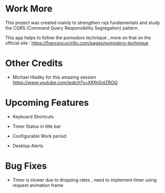 # Work More

This project was created mainly to strengthen rxjs fundamentals and study the CQRS (Command Query Responsibility Segregation) pattern.

This app helps to follow the pomodoro technique , more on that on the official site : https://francescocirillo.com/pages/pomodoro-technique

# Other Credits

- Michael Hladky for this amazing session https://www.youtube.com/watch?v=XKfhGntZROQ

# Upcoming Features

- Keyboard Shortcuts

- Timer Status in title bar

- Configurable Work period

- Desktop Alerts

# Bug Fixes
- Timer is slower due to dropping rates , need to implement timer using request animation frame
 
